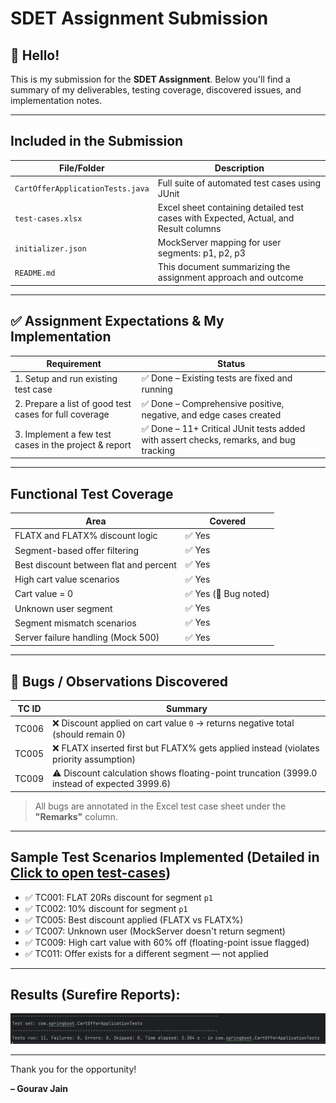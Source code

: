 # SDET Assignment Submission

## 👋 Hello!

This is my submission for the **SDET Assignment**. Below you'll find a summary of my deliverables, testing coverage, discovered issues, and implementation notes.

---

## Included in the Submission

| File/Folder                          | Description |
|-------------------------------------|-------------|
| `CartOfferApplicationTests.java`    | Full suite of automated test cases using JUnit |
| `test-cases.xlsx`                   | Excel sheet containing detailed test cases with Expected, Actual, and Result columns |
| `initializer.json`                  | MockServer mapping for user segments: p1, p2, p3 |
| `README.md`                         | This document summarizing the assignment approach and outcome |

---

## ✅ Assignment Expectations & My Implementation

| Requirement                                               | Status                                                                                |
|-----------------------------------------------------------|---------------------------------------------------------------------------------------|
| 1. Setup and run existing test case                       | ✅ Done – Existing tests are fixed and running                                         |
| 2. Prepare a list of good test cases for full coverage    | ✅ Done – Comprehensive positive, negative, and edge cases created                     |
| 3. Implement a few test cases in the project & report     | ✅ Done – 11+ Critical JUnit tests added with assert checks, remarks, and bug tracking |

---

## Functional Test Coverage

| Area                                     | Covered |
|------------------------------------------|---------|
| FLATX and FLATX% discount logic          | ✅ Yes  |
| Segment-based offer filtering            | ✅ Yes  |
| Best discount between flat and percent   | ✅ Yes  |
| High cart value scenarios                | ✅ Yes  |
| Cart value = 0                           | ✅ Yes (🐞 Bug noted) |
| Unknown user segment                     | ✅ Yes  |
| Segment mismatch scenarios               | ✅ Yes  |
| Server failure handling (Mock 500)       | ✅ Yes  |

---

## 🐞 Bugs / Observations Discovered

| TC ID | Summary |
|-------|---------|
| TC006 | ❌ Discount applied on cart value `0` → returns negative total (should remain 0) |
| TC005 | ❌ FLATX inserted first but FLATX% gets applied instead (violates priority assumption) |
| TC009 | ⚠️ Discount calculation shows floating-point truncation (3999.0 instead of expected 3999.6) |

> All bugs are annotated in the Excel test case sheet under the **"Remarks"** column.

---

## Sample Test Scenarios Implemented (Detailed in [Click to open test-cases](test-cases/Cart_Offer_TestCases.csv))

- ✅ TC001: FLAT 20Rs discount for segment `p1`
- ✅ TC002: 10% discount for segment `p1`
- ✅ TC005: Best discount applied (FLATX vs FLATX%)
- ✅ TC007: Unknown user (MockServer doesn't return segment)
- ✅ TC009: High cart value with 60% off (floating-point issue flagged)
- ✅ TC011: Offer exists for a different segment — not applied

---

## Results (Surefire Reports):

![img_2.png](screenshots/surefire_report_screenshot.png)
___

Thank you for the opportunity!

**– Gourav Jain**
